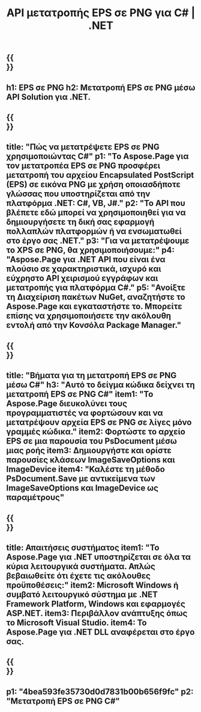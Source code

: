 ﻿---
translation: true
template: /_templates/_conversion-child-net.md
title: API μετατροπής EPS σε PNG για C# |  .NET
url: /net/conversion/eps-to-png/
description: Δείγμα κώδικα για μετατροπή EPS σε PNG C#. Χρησιμοποιήστε παράδειγμα κώδικα API για μαζική μετατροπή αρχείων EPS σε PNG εντός VB.NET, Asp.NET ή οποιασδήποτε εφαρμογής που βασίζεται σε .NET.
informat: EPS
outformat: PNG
otherformats: XPS PS
---

{{<section banner>}}
---
h1: EPS σε PNG
h2: Μετατροπή EPS σε PNG μέσω API Solution για .NET.
---

{{<section overview>}}
---
title: "Πώς να μετατρέψετε EPS σε PNG χρησιμοποιώντας C#"
p1: "Το Aspose.Page για τον μετατροπέα EPS σε PNG προσφέρει μετατροπή του αρχείου Encapsulated PostScript (EPS) σε εικόνα PNG με χρήση οποιασδήποτε γλώσσας που υποστηρίζεται από την πλατφόρμα .NET: C#, VB, J#."
p2: "Το API που βλέπετε εδώ μπορεί να χρησιμοποιηθεί για να δημιουργήσετε τη δική σας εφαρμογή πολλαπλών πλατφορμών ή να ενσωματωθεί στο έργο σας .NET."
p3: "Για να μετατρέψουμε το XPS σε PNG, θα χρησιμοποιήσουμε:"
p4: "Aspose.Page για .NET API που είναι ένα πλούσιο σε χαρακτηριστικά, ισχυρό και εύχρηστο API χειρισμού εγγράφων και μετατροπής για πλατφόρμα C#."
p5: "Ανοίξτε τη Διαχείριση πακέτων NuGet, αναζητήστε το Aspose.Page και εγκαταστήστε το. Μπορείτε επίσης να χρησιμοποιήσετε την ακόλουθη εντολή από την Κονσόλα Package Manager."
---

{{<section feature1>}}
---
title: "Βήματα για τη μετατροπή EPS σε PNG μέσω C#"
h3: "Αυτό το δείγμα κώδικα δείχνει τη μετατροπή EPS σε PNG C#"
item1: "Το Aspose.Page διευκολύνει τους προγραμματιστές να φορτώσουν και να μετατρέψουν αρχεία EPS σε PNG σε λίγες μόνο γραμμές κώδικα."
item2: Φορτώστε το αρχείο EPS σε μια παρουσία του PsDocument μέσω μιας ροής
item3: Δημιουργήστε και ορίστε παρουσίες κλάσεων ImageSaveOptions και ImageDevice
item4: "Καλέστε τη μέθοδο PsDocument.Save με αντικείμενα των ImageSaveOptions και ImageDevice ως παραμέτρους"
---

{{<section feature2>}}
---
title: Απαιτήσεις συστήματος
item1: "Το Aspose.Page για .NET υποστηρίζεται σε όλα τα κύρια λειτουργικά συστήματα. Απλώς βεβαιωθείτε ότι έχετε τις ακόλουθες προϋποθέσεις:"
item2: Microsoft Windows ή συμβατό λειτουργικό σύστημα με .NET Framework Platform, Windows και εφαρμογές ASP.NET.
item3: Περιβάλλον ανάπτυξης όπως το Microsoft Visual Studio.
item4: Το Aspose.Page για .NET DLL αναφέρεται στο έργο σας.
---

{{<section gist>}}
---
p1: "4bea593fe35730d0d7831b00b656f9fc"
p2: "Μετατροπή EPS σε PNG C#"
---

